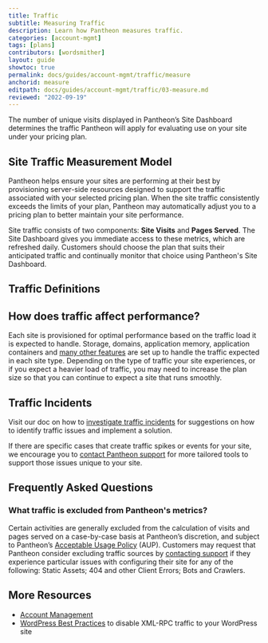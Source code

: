 ```yaml
---
title: Traffic
subtitle: Measuring Traffic
description: Learn how Pantheon measures traffic.
categories: [account-mgmt]
tags: [plans]
contributors: [wordsmither]
layout: guide
showtoc: true
permalink: docs/guides/account-mgmt/traffic/measure
anchorid: measure
editpath: docs/guides/account-mgmt/traffic/03-measure.md
reviewed: "2022-09-19"
---
```


The number of unique visits displayed in Pantheon’s Site Dashboard determines the traffic Pantheon will apply for evaluating use on your site under your pricing plan.

## Site Traffic Measurement Model

Pantheon helps ensure your sites are performing at their best by provisioning server-side resources designed to support the traffic associated with your selected pricing plan. When the site traffic consistently exceeds the limits of your plan, Pantheon may automatically adjust you to a pricing plan to better maintain your site performance.

Site traffic consists of two components: **Site Visits** and **Pages Served**. The Site Dashboard gives you immediate access to these metrics, which are refreshed daily. Customers should choose the plan that suits their anticipated traffic and continually monitor that choice using Pantheon's Site Dashboard.

## Traffic Definitions

<Partial file="traffic-dl.md" />

## How does traffic affect performance?

Each site is provisioned for optimal performance based on the traffic load it is expected to handle. Storage, domains, application memory, application containers and [many other features](/site-plans-faq#plan-resources) are set up to handle the traffic expected in each site type. Depending on the type of traffic your site experiences, or if you expect a heavier load of traffic, you may need to increase the plan size so that you can continue to expect a site that runs smoothly.

## Traffic Incidents

Visit our doc on how to [investigate traffic incidents](/optimize-site-traffic) for suggestions on how to identify traffic issues and implement a solution.

If there are specific cases that create traffic spikes or events for your site, we encourage you to [contact Pantheon support](/guides/support/contact-support) for more tailored tools to support those issues unique to your site.

<Partial file="traffic-limits-overages.md" />

## Frequently Asked Questions



### What traffic is excluded from Pantheon's metrics?

Certain activities are generally excluded from the calculation of visits and pages served on a case-by-case basis at Pantheon’s discretion, and subject to Pantheon’s [Acceptable Usage Policy](https://legal.pantheon.io) (AUP). Customers may request that Pantheon consider excluding traffic sources by [contacting support](/guides/support/contact-support) if they experience particular issues with configuring their site for any of the following: Static Assets; 404 and other Client Errors; Bots and Crawlers.

<Partial file="traffic-overages-faq.md" />

## More Resources

- [Account Management](/manage)
- [WordPress Best Practices](/wordpress-best-practices/#avoid-xml-rpc-attacks) to disable XML-RPC traffic to your WordPress site
